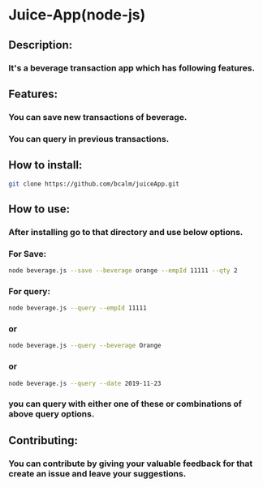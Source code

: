 # Juice-App(node-js)

## **Description**:

### It's a beverage transaction app which has following features.

## **Features**:

### You can save new transactions of beverage.

### You can query in previous transactions.

## **How to install**:

```bash
git clone https://github.com/bcalm/juiceApp.git
```

## **How to use**:

### After installing go to that directory and use below options.

### For Save:

```bash
node beverage.js --save --beverage orange --empId 11111 --qty 2
```

### For query:

```bash
node beverage.js --query --empId 11111
```

### or

```bash
node beverage.js --query --beverage Orange
```

### or

```bash
node beverage.js --query --date 2019-11-23
```

### you can query with either one of these or combinations of above query options.

## **Contributing**:

### You can contribute by giving your valuable feedback for that create an issue and leave your suggestions.

